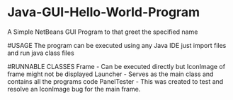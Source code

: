 # Java-GUI-Hello-World-Program
A Simple NetBeans GUI Program to that greet the specified name

#USAGE
The program can be executed using any Java IDE just import files
and run java class files 

#RUNNABLE CLASSES
Frame - Can be executed directly but IconImage of frame might not be displayed 
Launcher - Serves as the main class and contains all the programs code
PanelTester - This was created to test and resolve an IconImage bug for the main frame.
